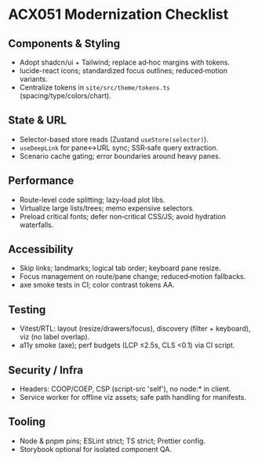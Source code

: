 # ACX051 Modernization Checklist

## Components & Styling

- Adopt shadcn/ui + Tailwind; replace ad‑hoc margins with tokens.
- lucide-react icons; standardized focus outlines; reduced‑motion variants.
- Centralize tokens in `site/src/theme/tokens.ts` (spacing/type/colors/chart).

## State & URL

- Selector-based store reads (Zustand `useStore(selector)`).
- `useDeepLink` for pane↔URL sync; SSR‑safe query extraction.
- Scenario cache gating; error boundaries around heavy panes.

## Performance

- Route-level code splitting; lazy‑load plot libs.
- Virtualize large lists/trees; memo expensive selectors.
- Preload critical fonts; defer non‑critical CSS/JS; avoid hydration waterfalls.

## Accessibility

- Skip links; landmarks; logical tab order; keyboard pane resize.
- Focus management on route/pane change; reduced‑motion fallbacks.
- axe smoke tests in CI; color contrast tokens AA.

## Testing

- Vitest/RTL: layout (resize/drawers/focus), discovery (filter + keyboard), viz (no label overlap).
- a11y smoke (axe); perf budgets (LCP ≤2.5s, CLS <0.1) via CI script.

## Security / Infra

- Headers: COOP/COEP, CSP (script-src 'self'), no node:* in client.
- Service worker for offline viz assets; safe path handling for manifests.

## Tooling

- Node & pnpm pins; ESLint strict; TS strict; Prettier config.
- Storybook optional for isolated component QA.